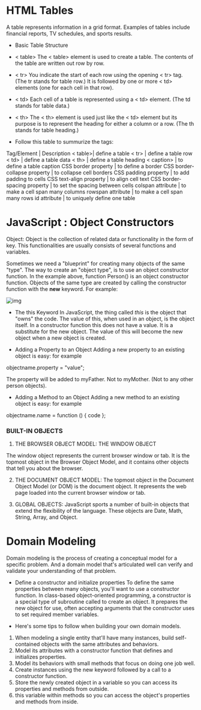 
# HTML Tables

A table represents information in a grid format.
Examples of tables include financial reports, TV
schedules, and sports results.

* Basic Table Structure
- < table>
The < table> element is used
to create a table. The contents
of the table are written out row
by row.

- < tr>
You indicate the start of each
row using the opening < tr> tag.
(The tr stands for table row.)
It is followed by one or more
< td> elements (one for each cell
in that row).

- < td>
Each cell of a table is
represented using a < td>
element. (The td stands for
table data.)

- < th>
The < th> element is used just
like the < td> element but its
purpose is to represent the
heading for either a column or
a row. (The th stands for table
heading.)

* Follow this table to summurize the tags:

Tag/Element | Description
 < table>|  define a table
 < tr> |  define a table row
< td> |   define a table data
< th> |  define a table heading
 < caption> | to define a table caption
 CSS border property | to define a border
CSS border-collapse property | to collapse cell borders
CSS padding property | to add padding to cells
CSS text-align property |  to align cell text
CSS border-spacing property | to set the spacing between cells
colspan attribute | to make a cell span many columns
rowspan attribute | to make a cell span many rows
 id attribute | to uniquely define one table


# JavaScript : Object Constructors
Object: Object is the collection of related data or functionality in the form of key. This functionalities are usually consists of several functions and variables.

Sometimes we need a "blueprint" for creating many objects of the same "type". The way to create an "object type", is to use an object constructor function. In the example above, function Person() is an object constructor function. Objects of the same type are created by calling the constructor function with the **new** keyword. For example:

![img](https://ibb.co/TvhydTw)

* The this Keyword
In JavaScript, the thing called *this* is the object that "owns" the code. The value of this, when used in an object, is the object itself. In a constructor function this does not have a value. It is a substitute for the new object. The value of this will become the new object when a new object is created.

* Adding a Property to an Object
Adding a new property to an existing object is easy: for example

objectname.property = "value";

The property will be added to myFather. Not to myMother. (Not to any other person objects).

* Adding a Method to an Object
Adding a new method to an existing object is easy: for example

objectname.name = function () {
  code
};

### BUILT-IN OBJECTS

1. THE BROWSER OBJECT MODEL: THE WINDOW OBJECT

The window object represents the current
browser window or tab. It is the topmost object
in the Browser Object Model, and it contains
other objects that tell you about the browser. 

2. THE DOCUMENT OBJECT MODEL:
The topmost object in the Document Object Model (or DOM) is the
document object. It represents the web page loaded into the current
browser window or tab.

3. GLOBAL OBJECTS: 
JavaScript sports a number of built-in objects that extend the flexibility of the language. These objects are Date, Math, String, Array, and Object. 




# Domain Modeling
Domain modeling is the process of creating a conceptual model for a specific problem. And a domain model that's articulated well can verify and validate your understanding of that problem.

* Define a constructor and initialize properties
To define the same properties between many objects, you'll want to use a constructor function. In class-based object-oriented programming, a constructor is a special type of subroutine called to create an object. It prepares the new object for use, often accepting arguments that the constructor uses to set required member variables.

* Here's some tips to follow when building your own domain models.

1. When modeling a single entity that'll have many instances, build self-contained objects with the same attributes and behaviors.
2. Model its attributes with a constructor function that defines and initializes properties.
3. Model its behaviors with small methods that focus on doing one job well.
4. Create instances using the new keyword followed by a call to a constructor function.
5. Store the newly created object in a variable so you can access its properties and methods from outside.
6. this variable within methods so you can access the object's properties and methods from inside.













